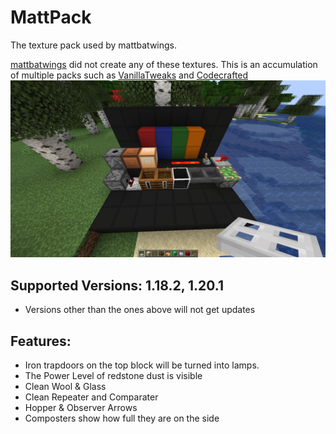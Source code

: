 # MattPack
The texture pack used by mattbatwings.

[mattbatwings](https://www.youtube.com/@mattbatwings) did not create any of these textures. This is an accumulation of multiple packs such as [VanillaTweaks](https://vanillatweaks.net/picker/resource-packs/) and [Codecrafted](https://codecrafted.net/)
![](preview.png)
## Supported Versions: 1.18.2, 1.20.1
 * Versions other than the ones above will not get updates
## Features:
 * Iron trapdoors on the top block will be turned into lamps.
 * The Power Level of redstone dust is visible
 * Clean Wool & Glass
 * Clean Repeater and Comparater
 * Hopper & Observer Arrows
 * Composters show how full they are on the side
